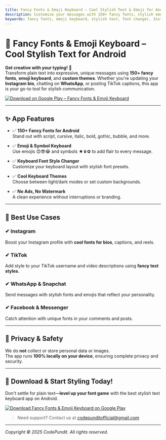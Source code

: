 ```yaml
---
title: Fancy Fonts & Emoji Keyboard – Cool Stylish Text & Emoji for Android
description: Customize your messages with 150+ fancy fonts, stylish emojis, and keyboard themes. Perfect for Instagram, TikTok bios, and WhatsApp.
keywords: fancy fonts, emoji keyboard, stylish text, font changer, Instagram fonts, TikTok bio fonts, WhatsApp stylish fonts, cool fonts app, keyboard font style, fancy text generator
---
```


# 🎨 Fancy Fonts & Emoji Keyboard – Cool Stylish Text for Android

**Get creative with your typing!** 🎉  
Transform plain text into expressive, unique messages using **150+ fancy fonts**, **emoji keyboard**, and **custom themes**. Whether you're updating your **Instagram bio**, chatting on **WhatsApp**, or posting TikTok captions, this app is your go-to tool for stylish communication.

[![Download on Google Play – Fancy Fonts & Emoji Keyboard](https://play.google.com/intl/en_us/badges/static/images/badges/en_badge_web_generic.png)](https://play.google.com/store/apps/details?id=com.codepundit.fontskeyboard.fonts)

---

## ✨ App Features

- ✅ **150+ Fancy Fonts for Android**  
  Stand out with script, cursive, italic, bold, gothic, bubble, and more.

- ✅ **Emoji & Symbol Keyboard**  
  Use emojis 😍😎😂 and symbols ★♛✿ to add flair to every message.

- ✅ **Keyboard Font Style Changer**  
  Customize your keyboard layout with stylish font presets.

- ✅ **Cool Keyboard Themes**  
  Choose between light/dark modes or set custom backgrounds.

- ✅ **No Ads, No Watermark**  
  A clean experience without interruptions or branding.

---

## 📱 Best Use Cases

### ✔ Instagram
Boost your Instagram profile with **cool fonts for bios**, captions, and reels.

### ✔ TikTok
Add style to your TikTok username and video descriptions using **fancy text styles**.

### ✔ WhatsApp & Snapchat
Send messages with stylish fonts and emojis that reflect your personality.

### ✔ Facebook & Messenger
Catch attention with unique fonts in your comments and posts.

---

## 🔐 Privacy & Safety

We do **not** collect or store personal data or images.  
The app runs **100% locally on your device**, ensuring complete privacy and security.

---

## 🚀 Download & Start Styling Today!

Don't settle for plain text—**level up your font game** with the best stylish text keyboard app on Android.

[![Download Fancy Fonts & Emoji Keyboard on Google Play](https://play.google.com/intl/en_us/badges/static/images/badges/en_badge_web_generic.png)](https://play.google.com/store/apps/details?id=com.codepundit.fontskeyboard.fonts)

> Need support? Contact us at [codepunditofficial@gmail.com](mailto:codepunditofficial@gmail.com)

---

*Copyright © 2025 CodePundit. All rights reserved.*
